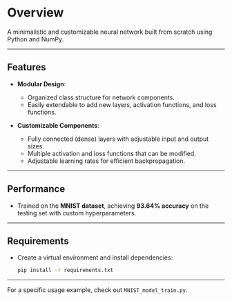 # Overview

A minimalistic and customizable neural network built from scratch using Python and NumPy. 

---

## Features
- **Modular Design**:
  - Organized class structure for network components.
  - Easily extendable to add new layers, activation functions, and loss functions.
  
- **Customizable Components**:
  - Fully connected (dense) layers with adjustable input and output sizes.
  - Multiple activation and loss functions that can be modified.
  - Adjustable learning rates for efficient backpropagation.

---

## Performance
- Trained on the **MNIST dataset**, achieving **93.64% accuracy** on the testing set with custom hyperparameters.

---

## Requirements

- Create a virtual environment and install dependencies:

  ```bash
  pip install -r requirements.txt
  ```
  
---

For a specific usage example, check out ```MNIST_model_train.py```.
